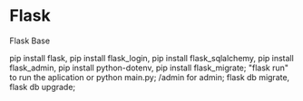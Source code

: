 # Flask
 Flask Base

pip install flask,
pip install flask_login,
pip install flask_sqlalchemy,
pip install flask_admin,
pip install python-dotenv,
pip install flask_migrate;
"flask run" to run the aplication or python main.py;
/admin for admin;
flask db migrate, flask db upgrade;


